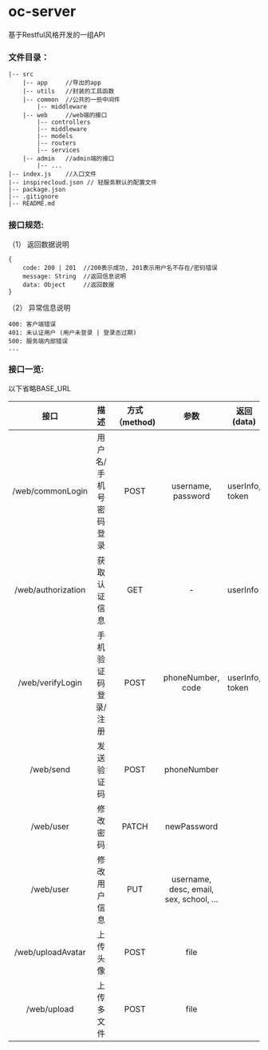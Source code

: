 # oc-server

基于Restful风格开发的一组API

### 文件目录：

```
|-- src
    |-- app    	//导出的app
    |-- utils  	//封装的工具函数
    |-- common 	//公共的一些中间件
        |-- middleware
    |-- web   	//web端的接口
        |-- controllers
        |-- middleware
        |-- models
        |-- routers
        |-- services
    |-- admin 	//admin端的接口
        |-- ...
|-- index.js  	//入口文件
|-- inspirecloud.json // 轻服务默认的配置文件
|-- package.json
|-- .gitignore
|-- README.md
```



### 接口规范:

（1） 返回数据说明

```
{
	code: 200 | 201  //200表示成功, 201表示用户名不存在/密码错误
	message: String  //返回信息说明
	data: Object     //返回数据
}
```

（2） 异常信息说明

```
400: 客户端错误
401: 未认证用户 (用户未登录 | 登录态过期)
500: 服务端内部错误
...
```

### 接口一览:

以下省略BASE_URL

|        接口        |        描述         | 方式（method) |                  参数                   | 返回(data)      |                        标注                        |
| :----------------: | :-----------------: | :-----------: | :-------------------------------------: | --------------- | :------------------------------------------------: |
|  /web/commonLogin  |    用户名/手机号密码登录     |     POST      |           username, password            | userInfo, token |                         -                          |
| /web/authorization |    获取认证信息     |      GET      |                    -                    | userInfo        |                需携带authorization                 |
|  /web/verifyLogin  | 手机验证码登录/注册 |     POST      |            phoneNumber, code            | userInfo, token | 客户端需要设置请求头 x-tt-session-v2: 用户唯一标识 |
|     /web/send      |     发送验证码      |     POST      |               phoneNumber               |                 | 客户端需要设置请求头 x-tt-session-v2: 用户唯一标识 |
|     /web/user      |      修改密码       |     PATCH     |               newPassword               |                 |                需携带authorization                 |
|     /web/user      |    修改用户信息     |      PUT      | username, desc, email, sex, school, ... |                 |                需携带authorization                 |
| /web/uploadAvatar  |      上传头像       |     POST      |                  file                   |                 |                需携带authorization                 |
|    /web/upload     |     上传多文件      |     POST      |                  file                   |                 |                需携带authorization                 |